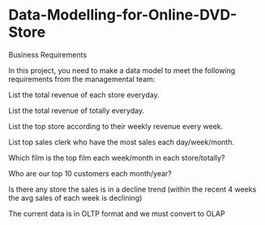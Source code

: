 # Data-Modelling-for-Online-DVD-Store

Business Requirements


In this project, you need to make a data model to meet the following requirements from the managemental team:

List the total revenue of each store everyday.

List the total revenue of totally everyday.

List the top store according to their weekly revenue every week.

List top sales clerk who have the most sales each day/week/month.

Which film is the top film each week/month in each store/totally?

Who are our top 10 customers each month/year?

Is there any store the sales is in a decline trend (within the recent 4 weeks the avg sales of each week is declining)

The current data is in OLTP format and we must convert to OLAP
